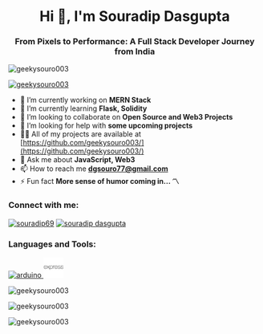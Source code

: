 <h1 align="center">Hi 👋, I'm Souradip Dasgupta</h1>
<h3 align="center">From Pixels to Performance: A Full Stack Developer Journey from India</h3>

<p align="left"> <img src="https://komarev.com/ghpvc/?username=geekysouro003&label=Profile%20views&color=0e75b6&style=flat" alt="geekysouro003" /> </p>

<p align="left"> <a href="https://github.com/geekysouro003/github-profile-trophy"><img src="https://github-profile-trophy.vercel.app/?username=geekysouro003" alt="geekysouro003" /></a> </p>

- 🔭 I’m currently working on **MERN Stack**
- 🌱 I’m currently learning **Flask, Solidity**
- 👯 I’m looking to collaborate on **Open Source and Web3 Projects**
- 🤝 I’m looking for help with **some upcoming projects**
- 👨‍💻 All of my projects are available at [https://github.com/geekysouro003/](https://github.com/geekysouro003/)
- 💬 Ask me about **JavaScript, Web3**
- 📫 How to reach me **dgsouro77@gmail.com**
- ⚡ Fun fact **More sense of humor coming in... 〽️**

<h3 align="left">Connect with me:</h3>
<p align="left">
  <a href="https://twitter.com/souradip69" target="_blank"><img align="center" src="https://raw.githubusercontent.com/rahuldkjain/github-profile-readme-generator/master/src/images/icons/Social/twitter.svg" alt="souradip69" height="30" width="40" /></a>
  <a href="https://linkedin.com/in/souradip-dasgupta" target="_blank"><img align="center" src="https://raw.githubusercontent.com/rahuldkjain/github-profile-readme-generator/master/src/images/icons/Social/linked-in-alt.svg" alt="souradip dasgupta" height="30" width="40" /></a>
</p>

<h3 align="left">Languages and Tools:</h3>
<p align="left">
  <a href="https://www.arduino.cc/" target="_blank" rel="noreferrer"> <img src="https://cdn.worldvectorlogo.com/logos/arduino-1.svg" alt="arduino" width="40" height="40"/> </a>
  <a href="https://expressjs.com" target="_blank" rel="noreferrer"> <img src="https://raw.githubusercontent.com/devicons/devicon/master/icons/express/express-original-wordmark.svg" alt="express" width="40" height="40"/> </a>
  <!-- Other tools and languages here -->
</p>

<p align="left">
  <img align="left" src="https://github-readme-stats.vercel.app/api/top-langs?username=geekysouro003&show_icons=true&locale=en&layout=compact" alt="geekysouro003" />
</p>

<p>&nbsp;</p>

<p align="left">
  <img src="https://github-readme-stats.vercel.app/api?username=geekysouro003&show_icons=true&locale=en" alt="geekysouro003" />
</p>

<p align="left">
  <img src="https://github-readme-streak-stats.herokuapp.com/?user=geekysouro003&" alt="geekysouro003" />
</p>
